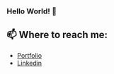 ### Hello World! 👋

<!--
**rporto404/rporto404** is a ✨ _special_ ✨ repository because its `README.md` (this file) appears on your GitHub profile.

Here are some ideas to get you started:

- 🔭 I’m currently working on ...
- 🌱 I’m currently learning ...
- 👯 I’m looking to collaborate on ...
- 🤔 I’m looking for help with ...
- 💬 Ask me about ...
- 📫 How to reach me: ...
- 😄 Pronouns: ...
- ⚡ Fun fact: ...
-->

## 📫 Where to reach me:
- [Portfolio](https://rportorrealportfolio.wordpress.com)
- [Linkedin](https://www.linkedin.com/in/ryan-portorreal/)
